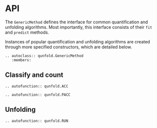 # API

The `GenericMethod` defines the interface for common quantification and unfolding algorithms. Most importantly, this interface consists of their `fit` and `predict` methods.

Instances of popular quantification and unfolding algorithms are created through more specified constructors, which are detailed below.

```{eval-rst}
.. autoclass:: qunfold.GenericMethod
   :members:
```

## Classify and count

```{eval-rst}
.. autofunction:: qunfold.ACC

.. autofunction:: qunfold.PACC
```

## Unfolding

```{eval-rst}
.. autofunction:: qunfold.RUN
```
